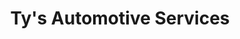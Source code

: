 ---
title: "Ty's Automotive Services"
url: /saint-peter/tys-automotive-services/
shop: Autowerkstatt
---